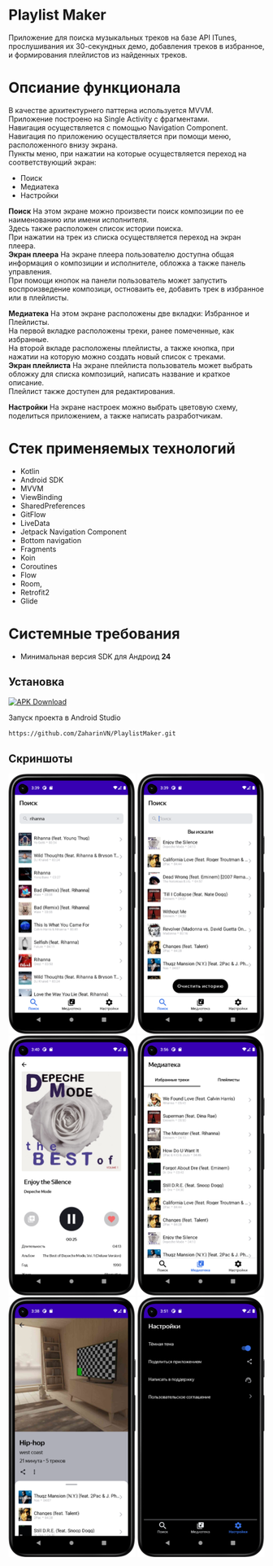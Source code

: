 # Playlist Maker
Приложение для поиска музыкальных треков на базе API ITunes, прослушивания их 30-секундных демо, добавления треков в избранное, и формирования плейлистов из найденных треков.

# Опсиание функционала
В качестве архитектурнего паттерна используется MVVM.   
Приложение построено на Single Activity с фрагментами.   
Навигация осуществляется с помощью Navigation Component.  
Навигация по приложению осуществляется при помощи меню, расположенного внизу экрана.  
Пункты меню, при нажатии на которые осуществляется переход на соответствующий экран:  
- Поиск
- Медиатека
- Настройки

**Поиск**
На этом экране можно произвести поиск композиции по ее наименованию или имени исполнителя.   
Здесь также расположен список истории поиска.     
При нажатии на трек из списка осуществляется переход на экран плеера.  
   **Экран плеера**
На экране плеера пользователю доступна общая информация о композиции и исполнителе, обложка а также панель управления.   
При помощи кнопок на панели пользователь может запустить воспроизведение композици, остноваить ее, добавить трек в избранное или в плейлисты.  

**Медиатека**
На этом экране расположены две вкладки: Избранное и Плейлисты.  
На первой вкладке расположены треки, ранее помеченные, как избранные.   
На второй вкладе расположены плейлисты, а также кнопка, при нажатии на которую можно создать новый список с треками.  
   **Экран плейлиста**
На экране плейлиста пользователь может выбрать обложку для списка композиций, написать название и краткое описание.   
Плейлист также доступен для редактирования.

**Настройки**
На экране настроек можно выбрать цветовую схему, поделиться приложением, а также написать разработчикам.

# Стек применяемых технологий
- Kotlin
- Android SDK
- MVVM
- ViewBinding
- SharedPreferences
- GitFlow
- LiveData
- Jetpack Navigation Component
- Bottom navigation
- Fragments
- Koin
- Coroutines
- Flow
- Room,
- Retrofit2
- Glide

# Системные требования
- Минимальная версия SDK для Андроид **24**
 
## Установка
[![APK Download](https://img.shields.io/badge/APK-Download-brightgreen?logo=android)](https://github.com/ZaharinVN/PlaylistMaker/blob/master/PlaylistMaker.v.1.apk)

Запуск проекта в Android Studio

```bash
https://github.com/ZaharinVN/PlaylistMaker.git
```
## Скриншоты
<p float="left">
    <img src="https://github.com/ZaharinVN/PlaylistMaker/blob/dev/Screenshot_1.png" width="250"> 
    <img src="https://github.com/ZaharinVN/PlaylistMaker/blob/dev/Screenshot_2.png" width="250"> 
    <img src="https://github.com/ZaharinVN/PlaylistMaker/blob/dev/Screenshot_3.png" width="250"> 
    <img src="https://github.com/ZaharinVN/PlaylistMaker/blob/dev/Screenshot_4.png" width="250"> 
    <img src="https://github.com/ZaharinVN/PlaylistMaker/blob/dev/Screenshot_5.png" width="250"> 
    <img src="https://github.com/ZaharinVN/PlaylistMaker/blob/dev/Screenshot_6.png" width="250"> 
</p> 